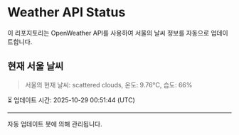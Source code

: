
# Weather API Status

이 리포지토리는 OpenWeather API를 사용하여 서울의 날씨 정보를 자동으로 업데이트합니다.

## 현재 서울 날씨
> 서울의 현재 날씨: scattered clouds, 온도: 9.76°C, 습도: 66%

⏳ 업데이트 시간: 2025-10-29 00:51:44 (UTC)

---
자동 업데이트 봇에 의해 관리됩니다.

